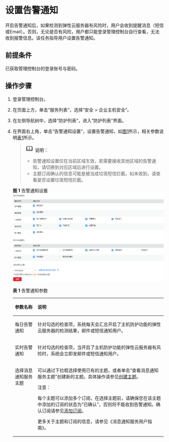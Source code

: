 # 设置告警通知<a name="ZH-CN_TOPIC_0113390576"></a>

开启告警通知后，如果检测到弹性云服务器有风险时，用户会收到提醒消息（短信或Email）。否则，无论是否有风险，用户都只能登录管理控制台自行查看，无法收到报警信息。该任务指导用户设置告警通知。

## 前提条件<a name="section5331623210436"></a>

已获取管理控制台的登录账号与密码。

## 操作步骤<a name="section29942210739"></a>

1.  登录管理控制台。
2.  在页面上方，单击“服务列表“，选择“安全  \>  企业主机安全“。
3.  在左侧导航树中，选择“防护列表“，进入“防护列表“界面。
4.  在界面右上角，单击“告警通知设置“，设置告警通知，如[图1](#fig1521873317493)所示，相关参数说明[表1](#table30322971175021)所示。

    >![](public_sys-resources/icon-note.gif) **说明：**   
    >-   告警通知设置仅在当前区域生效，若需要接收其他区域的告警通知，请切换到对应区域后进行设置。  
    >-   主题订阅确认的信息可能是被当成垃圾短信拦截，如未收到，请查看是否设置垃圾短信拦截。  

    **图 1**  告警通知设置<a name="fig1521873317493"></a>  
    ![](figures/告警通知设置.png "告警通知设置")

    **表 1**  告警通知参数

    <a name="table30322971175021"></a>
    <table><thead align="left"><tr id="rfb3ee876c7b54dab9913d38c1e8b8363"><th class="cellrowborder" valign="top" width="15%" id="mcps1.2.3.1.1"><p id="a703073f276b34bddb1cd4fa94423f0a3"><a name="a703073f276b34bddb1cd4fa94423f0a3"></a><a name="a703073f276b34bddb1cd4fa94423f0a3"></a>参数名称</p>
    </th>
    <th class="cellrowborder" valign="top" width="85%" id="mcps1.2.3.1.2"><p id="a613bc448a09e466e8aa87ef5bede2d8a"><a name="a613bc448a09e466e8aa87ef5bede2d8a"></a><a name="a613bc448a09e466e8aa87ef5bede2d8a"></a>说明</p>
    </th>
    </tr>
    </thead>
    <tbody><tr id="rd1f302e3d1814241b1abb9921ae6fad0"><td class="cellrowborder" valign="top" width="15%" headers="mcps1.2.3.1.1 "><p id="a8a872dac524b4120b9689bcc4226d203"><a name="a8a872dac524b4120b9689bcc4226d203"></a><a name="a8a872dac524b4120b9689bcc4226d203"></a>每日告警通知</p>
    </td>
    <td class="cellrowborder" valign="top" width="85%" headers="mcps1.2.3.1.2 "><p id="p12645947114327"><a name="p12645947114327"></a><a name="p12645947114327"></a>针对勾选的检查项，系统每天会汇总开启了主机防护功能的弹性云服务器的检测结果，邮件或短信通知用户。</p>
    </td>
    </tr>
    <tr id="row2550692117238"><td class="cellrowborder" valign="top" width="15%" headers="mcps1.2.3.1.1 "><p id="p5279469217238"><a name="p5279469217238"></a><a name="p5279469217238"></a>实时告警通知</p>
    </td>
    <td class="cellrowborder" valign="top" width="85%" headers="mcps1.2.3.1.2 "><p id="p13863151515239"><a name="p13863151515239"></a><a name="p13863151515239"></a>针对勾选的检查项，当开启了主机防护功能的弹性云服务器有风险时，系统会立即发邮件或短信通知用户。</p>
    </td>
    </tr>
    <tr id="r5758440c152f4216a94e4ed81208b787"><td class="cellrowborder" valign="top" width="15%" headers="mcps1.2.3.1.1 "><p id="af5e23c185ffa4321b4103ad53c5703c0"><a name="af5e23c185ffa4321b4103ad53c5703c0"></a><a name="af5e23c185ffa4321b4103ad53c5703c0"></a>选择消息通知服务主题</p>
    </td>
    <td class="cellrowborder" valign="top" width="85%" headers="mcps1.2.3.1.2 "><p id="p12301738113942"><a name="p12301738113942"></a><a name="p12301738113942"></a>可以通过下拉框选择使用已有的主题，或者单击<span class="parmname" id="parmname46854858113942"><a name="parmname46854858113942"></a><a name="parmname46854858113942"></a>“查看消息通知服务主题”</span>创建新的主题。具体操作请参见<a href="https://support.huaweicloud.com/usermanual-smn/zh-cn_topic_0043961401.html" target="_blank" rel="noopener noreferrer">创建主题</a>。</p>
    <div class="notice" id="note1475791011127"><a name="note1475791011127"></a><a name="note1475791011127"></a><span class="noticetitle"> 注意： </span><div class="noticebody"><p id="p57929083111820"><a name="p57929083111820"></a><a name="p57929083111820"></a>每个主题可以添加多个订阅，在选择主题前，请确保您在该主题中添加的订阅的状态为<span class="parmvalue" id="parmvalue21341878111342"><a name="parmvalue21341878111342"></a><a name="parmvalue21341878111342"></a>“已确认”</span>，否则将不能收到告警通知。确认订阅请参见<a href="https://support.huaweicloud.com/usermanual-smn/smn_ug_0008.html" target="_blank" rel="noopener noreferrer">添加订阅</a>。</p>
    </div></div>
    <p id="afc4d3c58123b4e719a4bd91720a021c6"><a name="afc4d3c58123b4e719a4bd91720a021c6"></a><a name="afc4d3c58123b4e719a4bd91720a021c6"></a>更多关于主题和订阅的信息，请参见<span id="cf6afba1e88044396820619c3d114e90b"><a name="cf6afba1e88044396820619c3d114e90b"></a><a name="cf6afba1e88044396820619c3d114e90b"></a>《消息通知服务用户指南》</span>。</p>
    </td>
    </tr>
    </tbody>
    </table>


